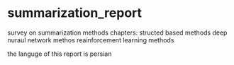 # summarization_report
survey on summarization methods 
chapters:
structed based methods
deep nuraul network methos
reainforcement learning methods

 the languge of this report is persian 
